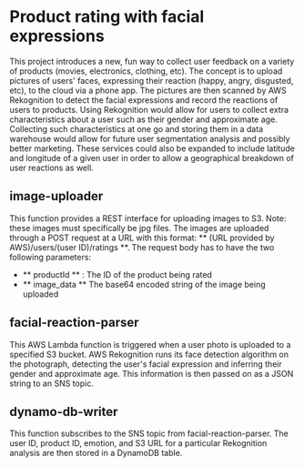 # Product rating with facial expressions

This project introduces a new, fun way to collect user feedback on a variety of products (movies, electronics, clothing, etc). The concept is to upload pictures of users' faces, expressing their reaction (happy, angry, disgusted, etc), to the cloud via a phone app. The pictures are then scanned by AWS Rekognition to detect the facial expressions and record the reactions of users to products. Using Rekognition would allow for users to collect extra characteristics about a user such as their gender and approximate age. Collecting such characteristics at one go and storing them in a data warehouse would allow for future user segmentation analysis and possibly better marketing. These services could also be expanded to include latitude and longitude of a given user in order to allow a geographical breakdown of user reactions as well.

## image-uploader

This function provides a REST interface for uploading images to S3. Note: these images must specifically be jpg files. The images are uploaded through a POST request at a URL with this format: ** (URL provided by AWS)/users/(user ID)/ratings **. The request body has to have the two following parameters:

* ** productId ** : The ID of the product being rated
* ** image_data ** The base64 encoded string of the image being uploaded

## facial-reaction-parser

This AWS Lambda function is triggered when a user photo is uploaded to a specified S3 bucket. AWS Rekognition runs its face detection algorithm on the photograph, detecting the user's facial expression and inferring their gender and approximate age. This information is then passed on as a JSON string to an SNS topic.

## dynamo-db-writer

This function subscribes to the SNS topic from facial-reaction-parser. The user ID, product ID, emotion, and S3 URL for a particular Rekognition analysis are then stored in a DynamoDB table.
